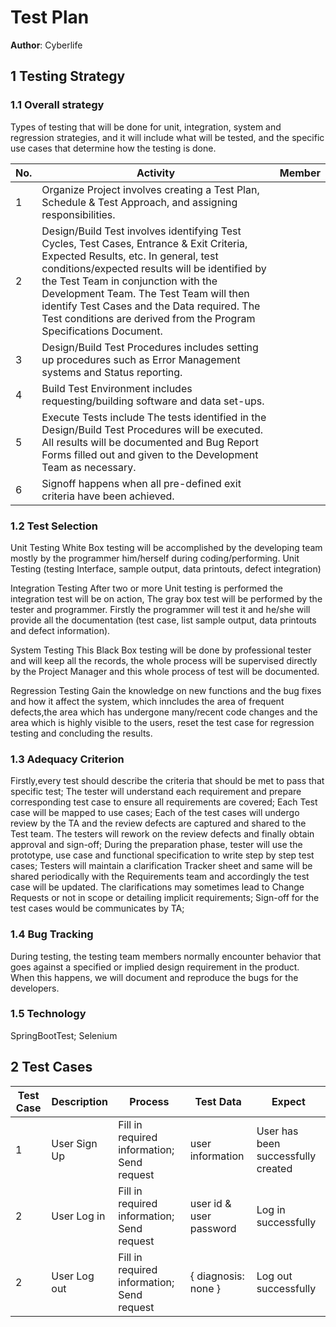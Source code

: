 # Test Plan

**Author**: Cyberlife

## 1 Testing Strategy

### 1.1 Overall strategy

Types of testing that will be done for unit, integration, system and regression strategies, and it will include what will be tested, and the specific use cases that determine how the testing is done. 

No. | Activity | Member 
--- | --- | ---
1 |Organize Project involves creating a Test Plan, Schedule & Test Approach, and assigning responsibilities.
2 |Design/Build Test involves identifying Test Cycles, Test Cases, Entrance & Exit Criteria, Expected Results, etc. In general, test conditions/expected results will be identified by the Test Team in conjunction with the Development Team. The Test Team will then identify Test Cases and the Data required. The Test conditions are derived from the Program Specifications Document.
3 |Design/Build Test Procedures includes setting up procedures such as Error Management systems and Status reporting.
4 |Build Test Environment includes requesting/building software and data set-ups.
5 |Execute Tests include The tests identified in the Design/Build Test Procedures will be executed.  All results will be documented and Bug Report Forms filled out and given to the Development Team as necessary.
6 |Signoff happens when all pre-defined exit criteria have been achieved.

### 1.2 Test Selection

Unit Testing
White Box testing will be accomplished by the developing team mostly by the programmer him/herself during coding/performing.
Unit Testing (testing Interface, sample output, data printouts, defect integration)

Integration Testing
After two or more Unit testing is performed the integration test will be on action,
The gray box test will be performed by the tester and programmer. Firstly the programmer will test it and he/she will provide all the documentation (test case, list sample output, data printouts and defect information).

System Testing
This Black Box testing will be done by professional tester and will keep all the records, the whole process will be supervised directly by the Project Manager and this whole process of test will be documented.

Regression Testing
Gain the knowledge on new functions and the bug fixes and how it affect the system, which inncludes the area of frequent defects,the area which has undergone many/recent code changes and the area which is highly visible to the users, reset the test case for regression testing and concluding the results.

 

### 1.3 Adequacy Criterion

Firstly,every test should describe the criteria that should be met to pass that specific test;
The tester will understand each requirement and prepare corresponding test case to ensure all requirements are covered;
Each Test case will be mapped to use cases;
Each of the test cases will undergo review by the TA and the review defects are captured and shared to the Test team. The testers will rework on the review defects and finally obtain approval and sign-off;
During the preparation phase, tester will use the prototype, use case and functional specification to write step by step test cases;
Testers will maintain a clarification Tracker sheet and same will be shared periodically with the Requirements team and accordingly the test case will be updated. The clarifications may sometimes lead to Change Requests or not in scope or detailing implicit requirements;
Sign-off for the test cases would be communicates by TA;

### 1.4 Bug Tracking

During testing, the testing team members normally encounter behavior that goes against a specified or implied design requirement in the product.  When this happens, we will document and reproduce the bugs for the developers.  

### 1.5 Technology

SpringBootTest; Selenium

## 2 Test Cases

Test Case | Description | Process | Test Data | Expect
--- | --- | --- | --- | ---
1 | User Sign Up | Fill in required information; Send request | user information |User has been successfully created
2 | User Log in | Fill in required information; Send request | user id & user password | Log in successfully
2 | User Log out | Fill in required information; Send request | { diagnosis: none } | Log out successfully
